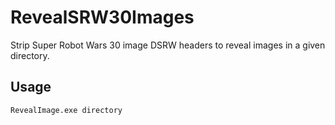 # RevealSRW30Images

Strip Super Robot Wars 30 image DSRW headers to reveal images in a given directory.

## Usage

`RevealImage.exe directory`
